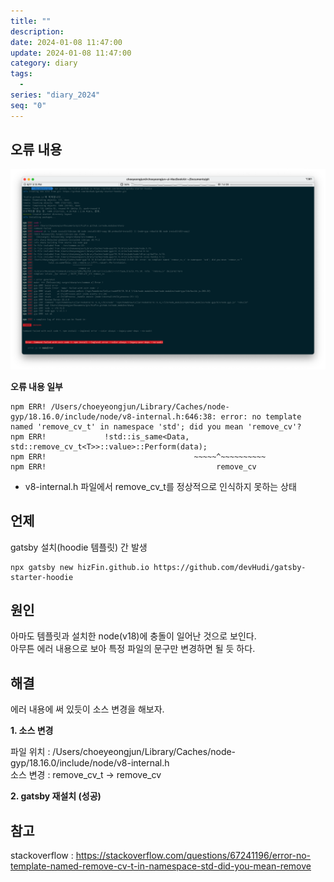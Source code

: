 ```yaml
---
title: ""
description:
date: 2024-01-08 11:47:00
update: 2024-01-08 11:47:00
category: diary
tags:
  - 
series: "diary_2024"
seq: "0"
---
```





##  오류 내용

![오류 내용](015-01.png)

**오류 내용 일부**  
```shell
npm ERR! /Users/choeyeongjun/Library/Caches/node-gyp/18.16.0/include/node/v8-internal.h:646:38: error: no template named 'remove_cv_t' in namespace 'std'; did you mean 'remove_cv'?
npm ERR!             !std::is_same<Data, std::remove_cv_t<T>>::value>::Perform(data);
npm ERR!                                 ~~~~~^~~~~~~~~~~
npm ERR!                                      remove_cv
```
* v8-internal.h 파일에서 remove_cv_t를 정상적으로 인식하지 못하는 상태



## 언제

gatsby 설치(hoodie 템플릿) 간 발생

```shell
npx gatsby new hizFin.github.io https://github.com/devHudi/gatsby-starter-hoodie
```

## 원인

아마도 템플릿과 설치한 node(v18)에 충돌이 일어난 것으로 보인다.  
아무튼 에러 내용으로 보아 특정 파일의 문구만 변경하면 될 듯 하다.

## 해결

에러 내용에 써 있듯이 소스 변경을 해보자.

**1. 소스 변경**

파일 위치 : /Users/choeyeongjun/Library/Caches/node-gyp/18.16.0/include/node/v8-internal.h  
소스 변경 : remove_cv_t -> remove_cv

**2. gatsby 재설치 (성공)**



## 참고
stackoverflow : https://stackoverflow.com/questions/67241196/error-no-template-named-remove-cv-t-in-namespace-std-did-you-mean-remove

